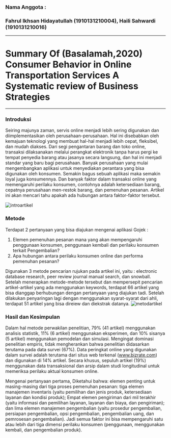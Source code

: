### Nama Anggota :
### Fahrul Ikhsan Hidayatullah (1910131210004), Haili Sahwardi (1910131210016)
---
# Summary Of (Basalamah,2020) Consumer Behavior in Online Transportation Services A Systematic review of Business Strategies
---


### Introduksi

Seiring majunya zaman, servis online menjadi lebih sering digunakan dan diimplementasikan oleh perusahaan-perusahaan. Hal ini disebabkan oleh kemajuan teknologi yang membuat hal-hal menjadi lebih cepat, fleksibel, dan mudah diakses. Dari segi pengantaran barang dan toko online, transaksi dilaksanakan melalui perangkat elektronik tanpa harus pergi ke tempat penyedia barang atau jasanya secara langsung, dan hal ini menjadi standar yang baru bagi perusahaan. Banyak perusahaan yang mulai mengembangkan aplikasi untuk menyediakan perantara yang bisa digunakan oleh konsumen. Semakin bagus sebuah aplikasi maka semakin loyal juga konsumennya. Dan banyak faktor dalam transaksi online yang memengaruhi perilaku konsumen, contohnya adalah ketersediaan barang, cepatnya perusahaan men-restok barang, dan pemenuhan pesanan. Artikel ini akan mencari tahu apakah ada hubungan antara faktor-faktor tersebut.

![introartikel](https://user-images.githubusercontent.com/95398118/190961088-88a2c66c-e27d-490e-b034-788504b4064f.jpeg)


### Metode

Terdapat 2 pertanyaan yang bisa diajukan mengenai aplikasi Gojek :
1) Elemen pemenuhan pesanan mana yang akan mempengaruhi penggunaan konsumen, penggunaan kembali dan perilaku konsumen terkait Pengembalian?
2) Apa hubungan antara perilaku konsumen online dan performa pemenuhan pesanan?

Digunakan 3 metode pencarian rujukan pada artikel ini, yaitu : electronic database research, peer review journal manual search, dan snowball. Setelah menerapkan metode-metode tersebut dan mempersepit pencarian artikel-artikel yang ada menggunakan keywords, terdapat 66 artikel yang bisa dianggap berhubungan dengan pertanyaan yang diajukan tadi. Setelah dilakukan penyaringan lagi dengan menggunakan syarat-syarat dari ahli, terdapat 51 artikel yang bisa direiew dan diekstrak datanya.
![metodartikel](https://user-images.githubusercontent.com/95398118/190961330-d4c9847c-accc-49f7-9ef0-88f5ab8cffed.jpeg)


### Hasil dan Kesimpulan

Dalam hal metode perwakilan penelitian, 79% (41 artikel) menggunakan analisis statistik, 11% (6 artikel) menggunakan eksperimen, dan 10% sisanya (5 artikel) menggunakan pemodelan dan simulasi. Mengingat dominasi penelitian empiris, tidak mengherankan bahwa penelitian didasarkan terutama pada data survei (67%). Data peringkat online yang digunakan dalam survei adalah terutama dari situs web terkenal (www.bizrate.com) dan digunakan di 14% artikel. Secara khusus, sepuluh artikel (19%) menggunakan data transaksional dan arsip dalam studi longitudinal untuk memeriksa perilaku aktual konsumen online.


Mengenai pertanyaan pertama, Diketahui bahwa: elemen penting untuk masing-masing dari tiga proses pemenuhan pesanan: tiga elemen manajemen inventaris (yaitu pemilihan dan jenis produk, ketersediaan layanan dan kondisi produk); Empat elemen pengiriman dari mil terakhir (yaitu informasi dan pemilihan layanan, layanan dan biaya, dan pengiriman); dan lima elemen manajemen pengembalian (yaitu prosedur pengembalian, persiapan pengembalian, opsi pengembalian, pengembalian uang, dan  pemrosesan pengembalian). Jadi semua faktor ini bisa mempengaruhi satu atau lebih dari tiga dimensi perilaku konsumen (penggunaan, menggunakan kembali, dan pengembalian produk).


